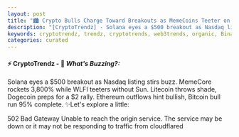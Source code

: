 ```yaml
---
layout: post
title: "🏙️ Crypto Bulls Charge Toward Breakouts as MemeCoins Teeter on Collapse"
description: "[CryptoTrendz] - Solana eyes a $500 breakout as Nasdaq listing stirs buzz. MemeCore rockets 3,800% while WLFI teeters without Sun. Litecoin throws shade, Dogecoin preps for a $2 rally. Ethereum outflows hint bullish, Bitcoin bull run 95% complete."
keywords: cryptotrendz, trendz, cryptotrends, web3trends, organic, Binance, XRP, Bitcoin, crypto, Listing
categories: curated
---
```


#### ⚡ CryptoTrendz - 📌 *What's Buzzing?:*

Solana eyes a $500 breakout as Nasdaq listing stirs buzz. MemeCore rockets 3,800% while WLFI teeters without Sun. Litecoin throws shade, Dogecoin preps for a $2 rally. Ethereum outflows hint bullish, Bitcoin bull run 95% complete. ✨Let's explore a little:


502 Bad Gateway Unable to reach the origin service. The service may be down or it may not be responding to traffic from cloudflared
